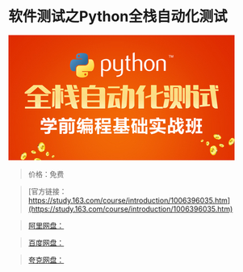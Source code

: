 # 软件测试之Python全栈自动化测试

![img](../../../assets/study163/free/128b8b2152014ba3b6e28ba9da55d1d2.jpg)

> 价格：免费

> [官方链接：https://study.163.com/course/introduction/1006396035.htm](https://study.163.com/course/introduction/1006396035.htm)

> [阿里网盘：]()

> [百度网盘：]()

> [夸克网盘：]()
